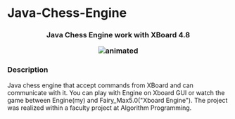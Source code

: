 # Java-Chess-Engine
<h3 align="center">Java Chess Engine work with XBoard 4.8

<p align="center">
  <img src="https://github.com/SergiuBabin/Java-Chess-Engine/blob/main/SS_Parties_Fairy_Max5.0/chess.gif" alt="animated" />
</p>

### Description

Java chess engine that accept commands from XBoard and can communicate with it. You can play with Engine on Xboard GUI or watch the game between Engine(my) and Fairy_Max5.0("Xboard Engine").
The project was realized within a faculty project at Algorithm Programming.
